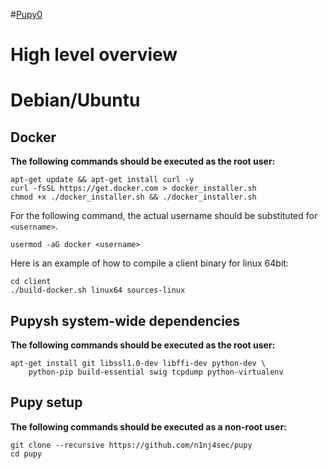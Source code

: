 #[Pupy0](https://github.com/vecnathewhisperd/pupy0/wiki)
# High level overview
# Debian/Ubuntu
## Docker
**The following commands should be executed as the root user:**
```
apt-get update && apt-get install curl -y
curl -fsSL https://get.docker.com > docker_installer.sh
chmod +x ./docker_installer.sh && ./docker_installer.sh
```

For the following command, the actual username should be substituted for `<username>`.
```
usermod -aG docker <username>
```

Here is an example of how to compile a client binary for linux 64bit:
```
cd client
./build-docker.sh linux64 sources-linux
```

## Pupysh system-wide dependencies
**The following commands should be executed as the root user:**
```
apt-get install git libssl1.0-dev libffi-dev python-dev \
	python-pip build-essential swig tcpdump python-virtualenv
```

## Pupy setup 
**The following commands should be executed as a non-root user:**
```
git clone --recursive https://github.com/n1nj4sec/pupy
cd pupy
```

